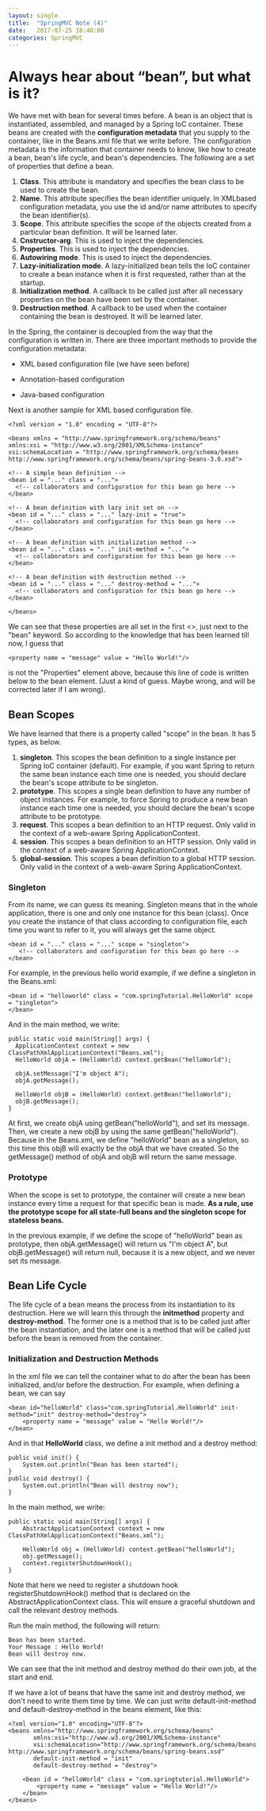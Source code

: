 ```yaml
---
layout: single
title:  "SpringMVC Note (4)"
date:   2017-07-25 18:40:00
categories: SpringMVC
---
```


# Always hear about “bean”, but what is it? #

We have met with bean for several times before. A bean is an object that is instantiated, assembled, and managed by a Spring IoC container. These beans are created with the **configuration metadata** that you supply to the container, like in the Beans.xml file that we write before. The configuration metadata is the information that container needs to know, like how to create a bean, bean's life cycle, and bean's dependencies. The following are a set of properties that define a bean.

1. **Class**. This attribute is mandatory and specifies the bean class to be used to create the bean.
2. **Name**. This attribute specifies the bean identifier uniquely. In XMLbased configuration metadata, you use the id and/or name attributes to specify the bean identifier(s).
3. **Scope**. This attribute specifies the scope of the objects created from a particular bean definition. It will be learned later.
4. **Cnstructor-arg**. This is used to inject the dependencies.
5. **Properties**. This is used to inject the dependencies.
6. **Autowiring mode**. This is used to inject the dependencies.
7. **Lazy-initialization mode**. A lazy-initialized bean tells the IoC container to create a bean instance when it is first requested, rather than at the startup.
8. **Initialization method**. A callback to be called just after all necessary properties on the bean have been set by the container.
9. **Destruction method**. A callback to be used when the container containing the bean is destroyed. It will be learned later.

In the Spring, the container is decoupled from the way that the configuration is written in. There are three important methods to provide the configuration metadata:

- XML based configuration file (we have seen before)

- Annotation-based configuration

- Java-based configuration

Next is another sample for XML based configuration file.

	<?xml version = "1.0" encoding = "UTF-8"?>

	<beans xmlns = "http://www.springframework.org/schema/beans"
	xmlns:xsi = "http://www.w3.org/2001/XMLSchema-instance"
	xsi:schemaLocation = "http://www.springframework.org/schema/beans
	http://www.springframework.org/schema/beans/spring-beans-3.0.xsd">
	
	<!-- A simple bean definition -->
	<bean id = "..." class = "...">
      <!-- collaborators and configuration for this bean go here -->
	</bean>
	
	<!-- A bean definition with lazy init set on -->
	<bean id = "..." class = "..." lazy-init = "true">
      <!-- collaborators and configuration for this bean go here -->
	</bean>
	
	<!-- A bean definition with initialization method -->
	<bean id = "..." class = "..." init-method = "...">
      <!-- collaborators and configuration for this bean go here -->
	</bean>
	
	<!-- A bean definition with destruction method -->
	<bean id = "..." class = "..." destroy-method = "...">
      <!-- collaborators and configuration for this bean go here -->
	</bean>
	
	</beans>

We can see that these properties are all set in the first <>, just next to the "bean" keyword. So according to the knowledge that has been learned till now, I guess that

    <property name = "message" value = "Hello World!"/>

is not the "Properties" element above, because this line of code is written below to the bean element. (Just a kind of guess. Maybe wrong, and will be corrected later if I am wrong).

## Bean Scopes ##

We have learned that there is a property called "scope" in the bean. It has 5 types, as below.

1.	**singleton**. This scopes the bean definition to a single instance per Spring IoC container (default). For example, if you want Spring to return the same bean instance each time one is needed, you should declare the bean's scope attribute to be singleton.
2.	**prototype**. This scopes a single bean definition to have any number of object instances. For example, to force Spring to produce a new bean instance each time one is needed, you should declare the bean's scope attribute to be prototype.
3.	**request**. This scopes a bean definition to an HTTP request. Only valid in the context of a web-aware Spring ApplicationContext.
4.	**session**. This scopes a bean definition to an HTTP session. Only valid in the context of a web-aware Spring ApplicationContext.
5.	**global-session**. This scopes a bean definition to a global HTTP session. Only valid in the context of a web-aware Spring ApplicationContext.

### Singleton ###
From its name, we can guess its meaning. Singleton means that in the whole application, there is one and only one instance for this bean (class). Once you create the instance of that class according to configuration file, each time you want to refer to it, you will always get the same object.

    <bean id = "..." class = "..." scope = "singleton">
       <!-- collaborators and configuration for this bean go here -->
    </bean>

For example, in the previous hello world example, if we define a singleton in the Beans.xml:

    <bean id = "helloworld" class = "com.springTutorial.HelloWorld" scope = "singleton">
    </bean>

And in the main method, we write:

	public static void main(String[] args) {
      ApplicationContext context = new ClassPathXmlApplicationContext("Beans.xml");
      HelloWorld objA = (HelloWorld) context.getBean("helloWorld");
		
      objA.setMessage("I'm object A");
      objA.getMessage();
	
      HelloWorld objB = (HelloWorld) context.getBean("helloWorld");
      objB.getMessage();
	}

At first, we create objA using getBean("helloWorld"), and set its message. Then, we create a new objB by using the same getBean("helloWorld"). Because in the Beans.xml, we define "helloWorld" bean as a singleton, so this time this objB will exactly be the objA that we have created. So the getMessage() method of objA and objB will return the same message.

### Prototype ###

When the scope is set to prototype, the container will create a new bean instance every time a request for that specific bean is made. **As a rule, use the prototype scope for all state-full beans and the singleton scope for stateless beans.**

In the previous example, if we define the scope of "helloWorld" bean as prototype, then objA.getMessage() will return us "I'm object A", but objB.getMessage() will return null, because it is a new object, and we never set its message.

## Bean Life Cycle ##

The life cycle of a bean means the process from its instantiation  to its destruction. Here we will learn this through the **initmethod** property and **destroy-method**. The former one is a method that is to be called just after the bean instantiation, and the later one is a method that will be called just before the bean is removed from the container.

### Initialization and Destruction Methods ###
In the xml file we can tell the container what to do after the bean has been initialized, and/or before the destruction. For example, when defining a bean, we can say

    <bean id="helloWorld" class="com.springTutorial.HelloWorld" init-method="init" destroy-method="destroy">
    	<property name = "message" value = "Hello World!"/>
    </bean>

And in that **HelloWorld** class, we define a init method and a destroy method:

    public void init() {
       	System.out.println("Bean has been started");
    }
	public void destroy() {
		System.out.println("Bean will destroy now");
	}

In the main method, we write:

	public static void main(String[] args) {
    	AbstractApplicationContext context = new ClassPathXmlApplicationContext("Beans.xml");

    	HelloWorld obj = (HelloWorld) context.getBean("helloWorld");
    	obj.getMessage();
    	context.registerShutdownHook();
	}

Note that here we need to register a shutdown hook registerShutdownHook() method that is declared on the AbstractApplicationContext class. This will ensure a graceful shutdown and call the relevant destroy methods.

Run the main method, the following will return:

    Bean has been started.
    Your Message : Hello World!
    Bean will destroy now.

We can see that the init method and destroy method do their own job, at the start and end.

If we have a lot of beans that have the same init and destroy method, we don't need to write them time by time. We can just write default-init-method and default-destroy-method in the beans element, like this:

	<?xml version="1.0" encoding="UTF-8"?>
	<beans xmlns="http://www.springframework.org/schema/beans"
       	   xmlns:xsi="http://www.w3.org/2001/XMLSchema-instance"
           xsi:schemaLocation="http://www.springframework.org/schema/beans http://www.springframework.org/schema/beans/spring-beans.xsd"
		   default-init-method = "init"
		   default-destroy-method = "destroy">

    	<bean id = "helloWorld" class = "com.springtutorial.HelloWorld">
        	<property name = "message" value = "Hello World!"/>
    	</bean>
	</beans>

